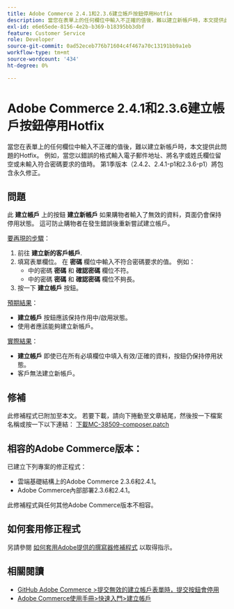 ```yaml
---
title: Adobe Commerce 2.4.1和2.3.6建立帳戶按鈕停用Hotfix
description: 當您在表單上的任何欄位中輸入不正確的值後，難以建立新帳戶時，本文提供此問題的Hotfix。 例如，當您以錯誤的格式輸入電子郵件地址、將名字或姓氏欄位留空或未輸入符合密碼要求的值時。 第1季版本（2.4.2、2.4.1-p1和2.3.6-p1）將包含永久修正。
exl-id: e6e65ede-8156-4e2b-b369-b18395bb3dbf
feature: Customer Service
role: Developer
source-git-commit: 0ad52eceb776b71604c4f467a70c13191bb9a1eb
workflow-type: tm+mt
source-wordcount: '434'
ht-degree: 0%

---
```


# Adobe Commerce 2.4.1和2.3.6建立帳戶按鈕停用Hotfix

當您在表單上的任何欄位中輸入不正確的值後，難以建立新帳戶時，本文提供此問題的Hotfix。 例如，當您以錯誤的格式輸入電子郵件地址、將名字或姓氏欄位留空或未輸入符合密碼要求的值時。 第1季版本（2.4.2、2.4.1-p1和2.3.6-p1）將包含永久修正。

## 問題

此 **建立帳戶** 上的按鈕 **建立新帳戶** 如果購物者輸入了無效的資料，頁面仍會保持停用狀態。 這可防止購物者在發生錯誤後重新嘗試建立帳戶。

<u>要再現的步驟</u>：

1. 前往 **建立新的客戶帳戶**.
1. 填寫表單欄位。 在 **密碼** 欄位中輸入不符合密碼要求的值。 例如：
   * 中的密碼 **密碼** 和 **確認密碼** 欄位不符。
   * 中的密碼 **密碼** 和 **確認密碼** 欄位不夠長。
1. 按一下 **建立帳戶** 按鈕。

<u>預期結果</u>：

* **建立帳戶** 按鈕應該保持作用中/啟用狀態。
* 使用者應該能夠建立新帳戶。

<u>實際結果</u>：

* **建立帳戶** 即使已在所有必填欄位中填入有效/正確的資料，按鈕仍保持停用狀態。
* 客戶無法建立新帳戶。

## 修補

此修補程式已附加至本文。 若要下載，請向下捲動至文章結尾，然後按一下檔案名稱或按一下以下連結： [下載MC-38509-composer.patch](assets/MC-38509-composer.patch.zip)

## 相容的Adobe Commerce版本：

已建立下列專案的修正程式：

* 雲端基礎結構上的Adobe Commerce 2.3.6和2.4.1。
* Adobe Commerce內部部署2.3.6和2.4.1。

此修補程式與任何其他Adobe Commerce版本不相容。

## 如何套用修正程式

另請參閱 [如何套用Adobe提供的撰寫器修補程式](/help/how-to/general/how-to-apply-a-composer-patch-provided-by-magento.md) 以取得指示。

## 相關閱讀

* [GitHub Adobe Commerce >提交無效的建立帳戶表單時，提交按鈕會停用](https://github.com/magento/magento2/issues/30513)
* [Adobe Commerce使用手冊>快速入門>建立帳戶](https://docs.magento.com/user-guide/magento/magento-account-create.html)
